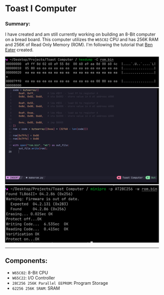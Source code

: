 # Toast I Computer
### Summary:
I have created and am still currently working on building an 8-Bit computer on a bread board. This computer utilizes the `W65C02` CPU and has 256K RAM and 256K of Read Only Memory (ROM). I'm following the tutorial that [Ben Eater](https://eater.net/6502) created. 

![test image](https://github.com/weber-cooper-maitoza/Toast_Computer/blob/main/images/HexDump_of_simple_program.png?raw=true)
![test image](https://github.com/weber-cooper-maitoza/Toast_Computer/blob/main/images/Python_MachineCode_generator.png?raw=true)
![test image](https://github.com/weber-cooper-maitoza/Toast_Computer/blob/main/images/Writing_to_eeprom.png?raw=true)

---
## Components:
- `W65C02`: 8-Bit CPU
- `W65C22`: I/O Controller
- `28C256 256K Parallel EEPROM`: Program Storage
- `62256 256K SRAM`: SRAM
